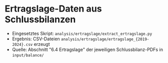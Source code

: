 # Ertragslage-Daten aus Schlussbilanzen

- Eingesetztes Skript: `analysis/ertragslage/extract_ertragslage.py`
- Ergebnis: CSV-Dateien `analysis/ertragslage/ertragslage_{2019-2024}.csv` erzeugt
- Quelle: Abschnitt "6.4 Ertragslage" der jeweiligen Schlussbilanz-PDFs in `input/balance/`

